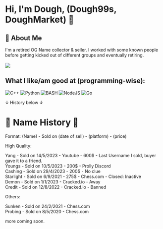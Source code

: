
# Hi, I'm Dough, (Dough99s, DoughMarket) 👋

## 🚀 About Me
I'm a retired OG Name collector & seller. I worked with some known people before getting kicked out of different groups and eventually retiring.<br>
<br>
![](https://komarev.com/ghpvc/?username=dough99s&style=for-the-badge)


## What I like/am good at (programming-wise):
![C++](https://img.shields.io/badge/c++-%2300599C.svg?style=for-the-badge&logo=c%2B%2B&logoColor=white)
![Python](https://img.shields.io/badge/python-3670A0?style=for-the-badge&logo=python&logoColor=ffdd54)
![BASH](https://img.shields.io/badge/GNU%20Bash-4EAA25?style=for-the-badge&logo=GNU%20Bash&logoColor=white)
![NodeJS](https://img.shields.io/badge/node.js-6DA55F?style=for-the-badge&logo=node.js&logoColor=white) 
![Go](https://img.shields.io/badge/go-%2300ADD8.svg?style=for-the-badge&logo=go&logoColor=white)

↓ History below ↓

# 📓 Name History 📓

Format:
(Name) - Sold on (date of sell) - (platform) - (price)

High Quality:<br>

Yang - Sold on 14/5/2023 - Youtube - 600$ - Last Username I sold, buyer gave it to a friend.<br>
Youngs - Sold on 10/5/2023 - 200$ - Prolly Discord<br>
Cashing - Sold on 29/4/2023 - 200$ - No clue<br>
Starlight - Sold on 6/9/2021 - 275$ - Chess.com - Closed: Inactive<br>
Demon - Sold on 1/1/2023 - Cracked.io - Away<br>
Credit - Sold on 12/8/2022 - Cracked.io - Banned<br>

Others:<br>

Sunken - Sold on 24/2/2021 - Chess.com<br>
Probing - Sold on 8/5/2020 - Chess.com<br>

more coming soon.
